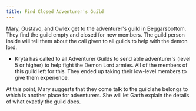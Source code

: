 ```yaml
---
title: Find Closed Adventurer's Guild
---
```


Mary, Gustavo, and Owlex get to the adventurer's guild in Beggarsbottom. They find the guild empty and closed for new members. The guild person inside will tell them about the call given to all guilds to help with the demon lord. 

- Kryta has called to all Adventurer Guilds to send able adventurer's (level 5 or higher) to help fight the Demon Lord armies. All of the members of this guild left for this. They ended up taking their low-level members to give them experience.

At this point, Mary suggests that they come talk to the guild she belongs to which is another place for adventurers. She will let Garth explain the details of what exactly the guild does.
